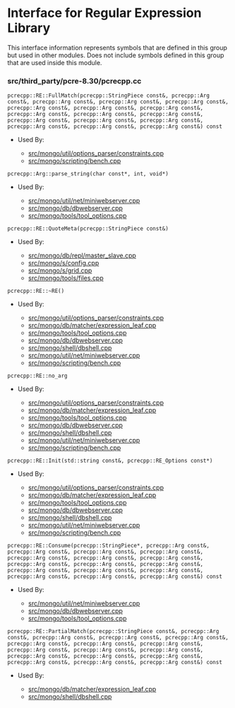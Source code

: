 
# Interface for Regular Expression Library
This interface information represents symbols that are defined in this group but used in other modules.  Does not include symbols defined in this group that are used inside this module.

### src/third\_party/pcre-8.30/pcrecpp.cc

<div></div>

    pcrecpp::RE::FullMatch(pcrecpp::StringPiece const&, pcrecpp::Arg const&, pcrecpp::Arg const&, pcrecpp::Arg const&, pcrecpp::Arg const&, pcrecpp::Arg const&, pcrecpp::Arg const&, pcrecpp::Arg const&, pcrecpp::Arg const&, pcrecpp::Arg const&, pcrecpp::Arg const&, pcrecpp::Arg const&, pcrecpp::Arg const&, pcrecpp::Arg const&, pcrecpp::Arg const&, pcrecpp::Arg const&, pcrecpp::Arg const&) const

- Used By:

    - [src/mongo/util/options\_parser/constraints.cpp](../../../../process\_management/startup\_initialization)
    - [src/mongo/scripting/bench.cpp](../../../../javascript/javascript\_libraries)

<div></div>

    pcrecpp::Arg::parse_string(char const*, int, void*)

- Used By:

    - [src/mongo/util/net/miniwebserver.cpp](../../../../network/web\_server)
    - [src/mongo/db/dbwebserver.cpp](../../../../network/web\_server)
    - [src/mongo/tools/tool\_options.cpp](../../../../tools/tools)

<div></div>

    pcrecpp::RE::QuoteMeta(pcrecpp::StringPiece const&)

- Used By:

    - [src/mongo/db/repl/master\_slave.cpp](../../../../replication/master\_slave)
    - [src/mongo/s/config.cpp](../../../../sharding/cluster\_metadata\_management)
    - [src/mongo/s/grid.cpp](../../../../sharding/cluster\_metadata\_management)
    - [src/mongo/tools/files.cpp](../../../../tools/tools)

<div></div>

    pcrecpp::RE::~RE()

- Used By:

    - [src/mongo/util/options\_parser/constraints.cpp](../../../../process\_management/startup\_initialization)
    - [src/mongo/db/matcher/expression\_leaf.cpp](../../../../queries/core\_query\_system)
    - [src/mongo/tools/tool\_options.cpp](../../../../tools/tools)
    - [src/mongo/db/dbwebserver.cpp](../../../../network/web\_server)
    - [src/mongo/shell/dbshell.cpp](../../../../mongo\_shell/mongo\_shell)
    - [src/mongo/util/net/miniwebserver.cpp](../../../../network/web\_server)
    - [src/mongo/scripting/bench.cpp](../../../../javascript/javascript\_libraries)

<div></div>

    pcrecpp::RE::no_arg

- Used By:

    - [src/mongo/util/options\_parser/constraints.cpp](../../../../process\_management/startup\_initialization)
    - [src/mongo/db/matcher/expression\_leaf.cpp](../../../../queries/core\_query\_system)
    - [src/mongo/tools/tool\_options.cpp](../../../../tools/tools)
    - [src/mongo/db/dbwebserver.cpp](../../../../network/web\_server)
    - [src/mongo/shell/dbshell.cpp](../../../../mongo\_shell/mongo\_shell)
    - [src/mongo/util/net/miniwebserver.cpp](../../../../network/web\_server)
    - [src/mongo/scripting/bench.cpp](../../../../javascript/javascript\_libraries)

<div></div>

    pcrecpp::RE::Init(std::string const&, pcrecpp::RE_Options const*)

- Used By:

    - [src/mongo/util/options\_parser/constraints.cpp](../../../../process\_management/startup\_initialization)
    - [src/mongo/db/matcher/expression\_leaf.cpp](../../../../queries/core\_query\_system)
    - [src/mongo/tools/tool\_options.cpp](../../../../tools/tools)
    - [src/mongo/db/dbwebserver.cpp](../../../../network/web\_server)
    - [src/mongo/shell/dbshell.cpp](../../../../mongo\_shell/mongo\_shell)
    - [src/mongo/util/net/miniwebserver.cpp](../../../../network/web\_server)
    - [src/mongo/scripting/bench.cpp](../../../../javascript/javascript\_libraries)

<div></div>

    pcrecpp::RE::Consume(pcrecpp::StringPiece*, pcrecpp::Arg const&, pcrecpp::Arg const&, pcrecpp::Arg const&, pcrecpp::Arg const&, pcrecpp::Arg const&, pcrecpp::Arg const&, pcrecpp::Arg const&, pcrecpp::Arg const&, pcrecpp::Arg const&, pcrecpp::Arg const&, pcrecpp::Arg const&, pcrecpp::Arg const&, pcrecpp::Arg const&, pcrecpp::Arg const&, pcrecpp::Arg const&, pcrecpp::Arg const&) const

- Used By:

    - [src/mongo/util/net/miniwebserver.cpp](../../../../network/web\_server)
    - [src/mongo/db/dbwebserver.cpp](../../../../network/web\_server)
    - [src/mongo/tools/tool\_options.cpp](../../../../tools/tools)

<div></div>

    pcrecpp::RE::PartialMatch(pcrecpp::StringPiece const&, pcrecpp::Arg const&, pcrecpp::Arg const&, pcrecpp::Arg const&, pcrecpp::Arg const&, pcrecpp::Arg const&, pcrecpp::Arg const&, pcrecpp::Arg const&, pcrecpp::Arg const&, pcrecpp::Arg const&, pcrecpp::Arg const&, pcrecpp::Arg const&, pcrecpp::Arg const&, pcrecpp::Arg const&, pcrecpp::Arg const&, pcrecpp::Arg const&, pcrecpp::Arg const&) const

- Used By:

    - [src/mongo/db/matcher/expression\_leaf.cpp](../../../../queries/core\_query\_system)
    - [src/mongo/shell/dbshell.cpp](../../../../mongo\_shell/mongo\_shell)
